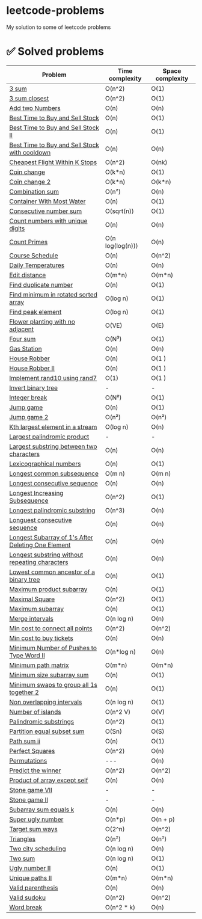 # leetcode-problems
My solution to some of leetcode problems

# :white_check_mark: Solved problems

| Problem  | Time complexity | Space complexity | 
| - | - | - |
| [3 sum](https://leetcode.com/problems/3sum/) | O(n^2) | O(1) |
| [3 sum closest](https://leetcode.com/problems/3sum-closest/) | O(n^2) | O(1) |
| [Add two Numbers](https://leetcode.com/problems/add-two-numbers/description/) | O(n) | O(n) |
| [Best Time to Buy and Sell Stock](https://leetcode.com/problems/best-time-to-buy-and-sell-stock) | O(n) | O(1) |
| [Best Time to Buy and Sell Stock II ](https://leetcode.com/problems/best-time-to-buy-and-sell-stock-ii/) | O(n) | O(1) |
| [Best Time to Buy and Sell Stock with cooldown ](https://leetcode.com/problems/best-time-to-buy-and-sell-stock-with-cooldown/) | O(n) | O(n) |
| [Cheapest Flight Within K Stops](https://leetcode.com/problems/cheapest-flights-within-k-stops/) | O(n^2) | O(nk) |
| [Coin change](https://leetcode.com/problems/coin-change/) | O(k*n) | O(1) |
| [Coin change 2](https://leetcode.com/problems/coin-change-ii/) | O(k*n) | O(k*n) |
| [Combination sum](https://leetcode.com/problems/combination-sum/) | O(n²) | O(n) |
| [Container With Most Water](https://leetcode.com/problems/container-with-most-water/) | O(n) | O(1) |
| [Consecutive number sum](https://leetcode.com/problems/consecutive-numbers-sum/) | O(sqrt(n)) | O(1) |
| [Count numbers with unique digits](https://leetcode.com/problems/count-numbers-with-unique-digits/) | O(n) | O(n) |
| [Count Primes](https://leetcode.com/problems/count-primes/) | O(n log(log(n))) | O(n) |
| [Course Schedule](https://leetcode.com/problems/course-schedule/) | O(n) | O(n^2) |
| [Daily Temperatures](https://leetcode.com/problems/daily-temperatures/) | O(n) | O(n) |
| [Edit distance](https://leetcode.com/problems/edit-distance) | O(m*n) | O(m*n) |
| [Find duplicate number](https://leetcode.com/problems/find-the-duplicate-number) | O(n) | O(1) |
| [Find minimum in rotated sorted array](https://leetcode.com/problems/find-minimum-in-rotated-sorted-array) | O(log n) | O(1) |
| [Find peak element](https://leetcode.com/problems/find-peak-element/) | O(log n) | O(1) |
| [Flower planting with no adjacent](https://leetcode.com/problems/flower-planting-with-no-adjacent/) | O(VE) | O(E) |
| [Four sum](https://leetcode.com/problems/4sum) | O(N³) | O(1) |
| [Gas Station](https://leetcode.com/problems/gas-station/) | O(n) | O(n) |
| [House Robber](https://leetcode.com/problems/house-robber/)| O(n) | O(1 )|
| [House Robber II](https://leetcode.com/problems/house-robber-ii/)| O(n) | O(1 )|
| [Implement rand10 using rand7](https://leetcode.com/problems/implement-rand10-using-rand7/)| O(1) | O(1 )|
| [Invert binary tree](https://leetcode.com/problems/invert-binary-tree) | - | - |
| [Integer break](https://leetcode.com/problems/integer-break/) | O(N²) | O(1) |
| [Jump game](https://leetcode.com/problems/jump-game/description/) | O(n) | O(1) |
| [Jump game 2](https://leetcode.com/problems/jump-game-ii/description/) | O(n²) | O(n²) |
| [Kth largest element in a stream](https://leetcode.com/problems/kth-largest-element-in-a-stream/) | O(log n) | O(n) |
| [Largest palindromic product](https://leetcode.com/problems/largest-palindrome-product/solutions/3281253/479-solution-with-step-by-step-explanation/) | - | - |
| [Largest substring between two characters](https://leetcode.com/problems/largest-substring-between-two-equal-characters/description/) | O(n) | O(n) |
| [Lexicographical numbers](https://leetcode.com/problems/lexicographical-numbers) | O(n) | O(1) |
| [Longest common subsequence](https://leetcode.com/problems/longest-common-subsequence/) | O(m n) | O(m n)
| [Longest consecutive sequence](https://leetcode.com/problems/longest-consecutive-sequence) | O(n) | O(n) |
| [Longest Increasing Subsequence](https://leetcode.com/problems/longest-increasing-subsequence) | O(n^2) | O(1) |
| [Longest palindromic substring](https://leetcode.com/problems/longest-palindromic-substring/editorial/) | O(n^3) | O(n) |
| [Longuest consecutive sequence](https://leetcode.com/problems/longest-consecutive-sequence) | O(n) | O(n) |
| [Longest Subarray of 1's After Deleting One Element](https://leetcode.com/problems/longest-subarray-of-1s-after-deleting-one-element) | O(n) | O(n) |
| [Longest substring without repeating characters](https://leetcode.com/problems/longest-substring-without-repeating-characters/) | O(n) | O(n) |
| [Lowest common ancestor of a binary tree](https://leetcode.com/problems/lowest-common-ancestor-of-a-binary-search-tree/)| O(n) | O(1)|
| [Maximum product subarray](https://leetcode.com/problems/maximum-product-subarray/) | O(n) | O(1)|
| [Maximal Square](https://leetcode.com/problems/maximal-square/) | O(n^2) | O(1) |
| [Maximum subarray](https://leetcode.com/problems/maximum-subarray) | O(n) | O(1) |
| [Merge intervals](https://leetcode.com/problems/merge-intervals/) | O(n log n) | O(n) |
| [Min cost to connect all points](https://leetcode.com/problems/min-cost-to-connect-all-points/) |O(n^2) | O(n^2) |
| [Min cost to buy tickets](https://leetcode.com/problems/minimum-cost-for-tickets/) | O(n) | O(n) |
| [Minimum Number of Pushes to Type Word II](https://leetcode.com/problems/minimum-number-of-pushes-to-type-word-ii/) | O(n*log n) | O(n) |
| [Minimum path matrix](https://leetcode.com/problems/minimum-path-sum/) | O(m*n) | O(m*n) |
| [Minimum size subarray sum](https://leetcode.com/problems/minimum-size-subarray-sum/) | O(n) | O(1) |
| [Minimum swaps to group all 1s together 2](https://leetcode.com/problems/minimum-swaps-to-group-all-1s-together-ii/) | O(n) | O(1) |
| [Non overlapping intervals](https://leetcode.com/problems/non-overlapping-intervals/) | O(n log n) | O(1) |
| [Number of islands](https://leetcode.com/problems/number-of-islands/) | O(n^2 V) | O(V) |
| [Palindromic substrings](https://leetcode.com/problems/palindromic-substrings/) | O(n^2) | O(1) |
| [Partition equal subset sum](https://leetcode.com/problems/partition-equal-subset-sum/) | O(Sn) | O(S) |
| [Path sum ii](https://leetcode.com/problems/path-sum-ii/) | O(n) | O(1) |
| [Perfect Squares](https://leetcode.com/problems/min-cost-to-connect-all-points/description/) | O(n^2) | O(n) |
| [Permutations](https://leetcode.com/problems/permutations/) | --- | O(n) |
| [Predict the winner](https://leetcode.com/problems/predict-the-winner/) | O(n^2) | O(n^2) |
| [Product of array except self](https://leetcode.com/problems/product-of-array-except-self) | O(n) | O(n) |
| [Stone game VII](https://leetcode.com/problems/stone-game-vii/)| - | - |
| [Stone game II](https://leetcode.com/problems/stone-game-ii/)| - | - |
| [Subarray sum equals k](https://leetcode.com/problems/subarray-sum-equals-k/) | O(n) | O(n) |
| [Super ugly number](https://leetcode.com/problems/super-ugly-number/) | O(n*p) | O(n + p) |
| [Target sum ways](https://leetcode.com/problems/target-sum/) | O(2^n) | O(n^2) |
| [Triangles](https://leetcode.com/problems/triangle/description) | O(n²) | O(n²) |
| [Two city scheduling](https://leetcode.com/problems/two-city-scheduling) | O(n log n) | O(n) |
| [Two sum](https://leetcode.com/problems/two-sum) | O(n log n) | O(1) |
| [Ugly number II](https://leetcode.com/problems/ugly-number-ii/) | O(n) | O(1) |
| [Unique paths II](https://leetcode.com/problems/unique-paths-ii) | O(m*n) | O(m*n) |
| [Valid parenthesis](https://leetcode.com/problems/valid-parentheses/) | O(n) | O(n) |
| [Valid sudoku](https://leetcode.com/problems/valid-sudoku) | O(n^2) | O(n^2) |
| [Word break](https://leetcode.com/problems/word-break/) | O(n^2 * k) | O(n) |
